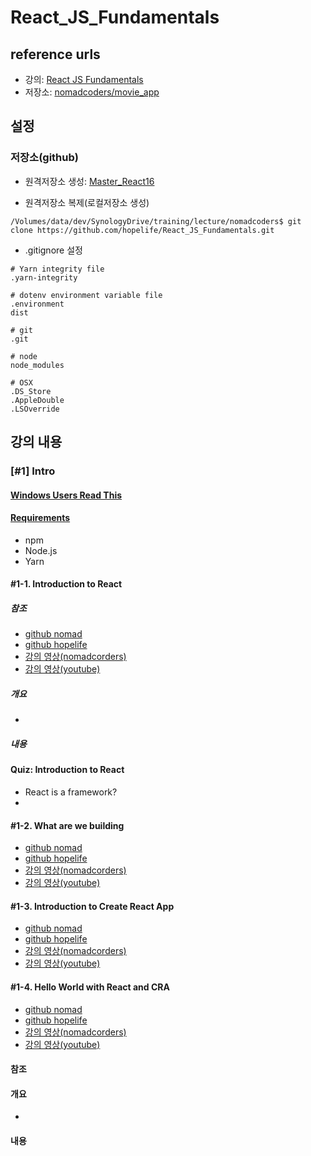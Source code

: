 # React_JS_Fundamentals

## reference urls
- 강의: [React JS Fundamentals](https://academy.nomadcoders.co/courses/enrolled/287802)
- 저장소: [nomadcoders/movie_app](https://github.com/nomadcoders/movie_app)

## 설정
### 저장소(github)

- 원격저장소 생성: [Master_React16](https://github.com/hopelife/React_JS_Fundamentals)

- 원격저장소 복제(로컬저장소 생성)
```
/Volumes/data/dev/SynologyDrive/training/lecture/nomadcoders$ git clone https://github.com/hopelife/React_JS_Fundamentals.git
```

- .gitignore 설정
```
# Yarn integrity file
.yarn-integrity

# dotenv environment variable file
.environment
dist

# git
.git

# node
node_modules

# OSX
.DS_Store
.AppleDouble
.LSOverride
```

## 강의 내용

### [#1] Intro
#### [Windows Users Read This](https://academy.nomadcoders.co/courses/287802/lectures/4430455)

#### [Requirements](https://academy.nomadcoders.co/courses/287802/lectures/4430456)
- npm
- Node.js
- Yarn


#### #1-1. Introduction to React
##### 참조
- [github nomad]()
- [github hopelife]()
- [강의 영상(nomadcorders)](https://academy.nomadcoders.co/courses/287802/lectures/4430457)
- [강의 영상(youtube)](https://www.youtube.com/watch?v=sM2p1EqTlw4)

##### 개요
- 

##### 내용
> 



#### Quiz: Introduction to React
- React is a framework?
- 

#### #1-2. What are we building
- [github nomad]()
- [github hopelife]()
- [강의 영상(nomadcorders)](https://academy.nomadcoders.co/courses/287802/lectures/4430459)
- [강의 영상(youtube)](https://www.youtube.com/watch?v=A7959XlYHtY)


#### #1-3. Introduction to Create React App
- [github nomad]()
- [github hopelife]()
- [강의 영상(nomadcorders)](https://academy.nomadcoders.co/courses/287802/lectures/4430460)
- [강의 영상(youtube)]()


#### #1-4. Hello World with React and CRA
- [github nomad]()
- [github hopelife]()
- [강의 영상(nomadcorders)](https://academy.nomadcoders.co/courses/287802/lectures/4430461)
- [강의 영상(youtube)]()








#### 참조


#### 개요
- 

#### 내용

##### 

##### 

